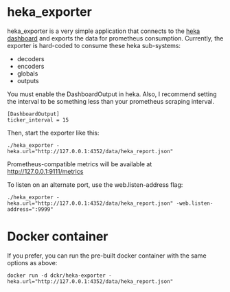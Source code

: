 # heka_exporter
heka_exporter is a very simple application that connects to the [heka dashboard](https://hekad.readthedocs.org/en/latest/config/outputs/dashboard.html) and exports the data
for prometheus consumption. Currently, the exporter is hard-coded to consume these heka sub-systems:
* decoders
* encoders
* globals
* outputs

You must enable the DashboardOutput in heka. Also, I recommend setting the interval to be something less
than your prometheus scraping interval.
```
[DashboardOutput]
ticker_interval = 15
```
Then, start the exporter like this:
```
./heka_exporter -heka.url="http://127.0.0.1:4352/data/heka_report.json"
```
Prometheus-compatible metrics will be available at http://127.0.0.1:9111/metrics

To listen on an alternate port, use the web.listen-address flag:
```
./heka_exporter -heka.url="http://127.0.0.1:4352/data/heka_report.json" -web.listen-address=":9999"
```

# Docker container #

If you prefer, you can run the pre-built docker container with the same options as above:
```
docker run -d dckr/heka-exporter -heka.url="http://127.0.0.1:4352/data/heka_report.json"
```
